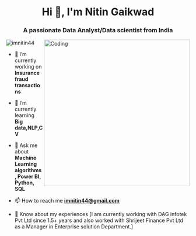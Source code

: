 <h1 align="center">Hi 👋, I'm Nitin Gaikwad</h1>
<h3 align="center">A passionate Data Analyst/Data scientist from India</h3>
<img align="right" alt="Coding" width="400" src="https://www.mygo.ge/uploads/blog/1584023795.jpg">

<p align="left"> <img src="https://komarev.com/ghpvc/?username=imnitin44&label=Profile%20views&color=0e75b6&style=flat" alt="imnitin44" /> </p>

- 🔭 I’m currently working on **Insurance fraud transactions**

- 🌱 I’m currently learning **Big data,NLP,CV**

- 💬 Ask me about **Machine Learning algorithms, Power BI, Python, SQL**

- 📫 How to reach me **imnitin44@gmail.com**

- 📄 Know about my experiences [I am currently working with DAG infotek Pvt Ltd since 1.5+ years and also worked with Shrijeet Finance Pvt Ltd as a Manager in Enterprise solution Department.]



